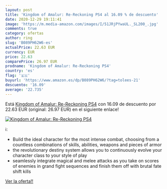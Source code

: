 ```yaml
---
layout: post
title: 'Kingdom of Amalur: Re-Reckoning PS4 al 16.09 % de descuento'
date: 2020-12-29 19:11:41
image: 'https://m.media-amazon.com/images/I/51JRjPYwaUL._SL200_.jpg'
comments: true
category: ofertas
author: ring
slug: 'B089PH62W6-es'
actualPrice: 22.63 EUR
currency: EUR
price: 22.63
comparePrice: 26.97 EUR
prodname: 'Kingdom of Amalur: Re-Reckoning PS4'
country: 'es'
flag: '🇪🇸'
buyurl: 'https://www.amazon.es/dp/B089PH62W6/?tag=tolees-21'
descuento: '16.09'
average: '22.735'
---
```


Está [Kingdom of Amalur: Re-Reckoning PS4](https://www.amazon.es/dp/B089PH62W6/?tag=tolees-21) con 16.09 de descuento por 22.63 EUR (original: 26.97 EUR) en el siguiente enlace!

[![Kingdom of Amalur: Re-Reckoning PS4](https://m.media-amazon.com/images/I/51JRjPYwaUL._SL200_.jpg)](https://www.amazon.es/dp/B089PH62W6/?tag=tolees-21)

ℹ️:

- Build the ideal character for the most intense combat, choosing from a countless combinations of skills, abilities, weapons and pieces of armor
- the revolutionary destiny system allows you to continuously evolve your character class to your style of play
- seamlessly integrate magical and melee attacks as you take on scores of enemies in grand fight sequences and finish them off with brutal fate shift kills

[Ver la oferta!!](https://www.amazon.es/dp/B089PH62W6/?tag=tolees-21)
